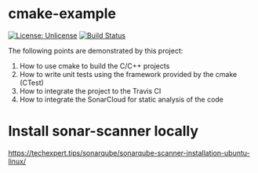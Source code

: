 # cmake-example

[![License: Unlicense](https://img.shields.io/badge/license-Unlicense-blue.svg)](http://unlicense.org/)
[![Build Status](https://travis-ci.org/MrPoudel/cmake-example.svg?branch=master)](https://travis-ci.org/MrPoudel/cmake-example)
<!--![Discourse topics](https://img.shields.io/discourse/https/meta.discourse.org/topics.svg)-->

The following points are demonstrated by this project:

1. How to use cmake to build the C/C++ projects
2. How to write unit tests using the framework provided by the cmake (CTest)
3. How to integrate the project to the Travis CI 
4. How to integrate the SonarCloud for static analysis of the code

# Install sonar-scanner locally

https://techexpert.tips/sonarqube/sonarqube-scanner-installation-ubuntu-linux/
